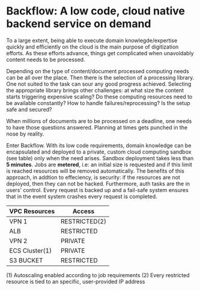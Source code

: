 # Backflow: A low code, cloud native backend service on demand 

To a large extent, being able to execute domain knowlegde/expertise quickly and efficiently on the cloud is the main purpose of digitization efforts. As these efforts advance, things get complicated when unavoidably content needs to be processed. 

Depending on the type of content/document processed computing needs can be all over the place. Then there is the selection of a processing library. One not suited to the task can sour any good progress achieved. Selecting the appropriate library brings other challenges: at what size the content starts triggering expensive scaling? Do these computing resources need to be available constantly? How to handle failures/reprocessing? Is the setup safe and secured?

When millions of documents are to be processed on a deadline, one needs to have those questions answered. Planning at times gets punched in the nose by reality.

Enter Backflow. With its low code requirements, domain knowledge can be encapsulated and deployed to a private, custom cloud computing sandbox (see table) only when the need arises. Sandbox deployment takes less than **5 minutes**. Jobs are **metered**, i.e: an initial size is requested and if this limit is reached resources will be removed automatically. The benefits of this approach, in addtion to effeciency, is security: if the resources are not deployed, then they can not be hacked. Furthermore, auth tasks are the in users' control. Every request is backed up and a fail-safe system ensures that in the event system crashes every request is completed.

VPC Resources |Access
-----|------
VPN 1|RESTRICTED(2) 
ALB|RESTRICTED
VPN 2|PRIVATE
ECS Cluster(1) |PRIVATE
S3 BUCKET|RESTRICTED

(1) Autoscaling enabled according to job requirements
(2) Every restricted resource is tied to an specific, user-provided IP address



